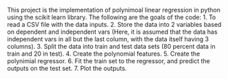 This project is the implementation of polynimoal linear regression in python using the scikit learn library.
The following are the goals of the code:
	1. To read a CSV file with the data inputs.
	2. Store the data into 2 variables based on dependent and independent vars (Here, it is assumed that the data has independent vars in all but the last column, with the data itself having 3 columns).
	3. Split the data into train and test data sets (80 percent data in train and 20 in test).
	4. Create the polynomial features.
	5. Create the polynimial regressor.
	6. Fit the train set to the regressor, and predict the outputs on the test set.
	7. Plot the outputs.